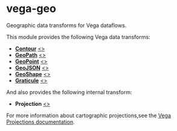 # vega-geo

Geographic data transforms for Vega dataflows.

This module provides the following Vega data transforms:

- [**Contour**](https://vega.github.io/vega/docs/transforms/contour/) [&lt;&gt;](https://github.com/vega/vega-geo/blob/master/src/Contour.js "Source")
- [**GeoPath**](https://vega.github.io/vega/docs/transforms/geopath/) [&lt;&gt;](https://github.com/vega/vega-geo/blob/master/src/GeoPath.js "Source")
- [**GeoPoint**](https://vega.github.io/vega/docs/transforms/geopoint/) [&lt;&gt;](https://github.com/vega/vega-geo/blob/master/src/GeoPoint.js "Source")
- [**GeoJSON**](https://vega.github.io/vega/docs/transforms/geojson/) [&lt;&gt;](https://github.com/vega/vega-geo/blob/master/src/GeoJSON.js "Source")
- [**GeoShape**](https://vega.github.io/vega/docs/transforms/geoshape/) [&lt;&gt;](https://github.com/vega/vega-geo/blob/master/src/GeoShape.js "Source")
- [**Graticule**](https://vega.github.io/vega/docs/transforms/graticule/) [&lt;&gt;](https://github.com/vega/vega-geo/blob/master/src/Graticule.js "Source")

And also provides the following internal transform:

- **Projection** [&lt;&gt;](https://github.com/vega/vega-geo/blob/master/src/Projection.js "Source")

For more information about cartographic projections,see the
[Vega Projections documentation](https://vega.github.io/vega/docs/projections/).
